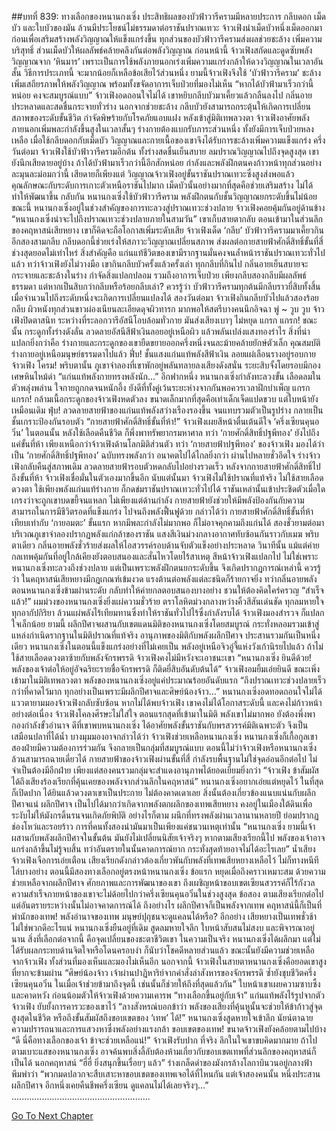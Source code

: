 ##บทที่ 839: ทางเลือกของหนานกงเซิ่ง
ประสิทธิผลของบัวฟ้าวารีครามมีหลายประการ กลีบดอก เม็ดบัว และใบบัวของมัน ล้วนมีประโยชน์ไม่ธรรมดาต่อราชันปราณเทวะ
จ้าวเฟิงนำเม็ดบัวหนึ่งเม็ดออกมาก่อนเพื่อเสริมสร้างพลังวิญญาณให้แข็งแกร่งขึ้น
ทุกส่วนของบัวฟ้าวารีครามส่งผลช่วยชะล้าง เพิ่มความบริสุทธิ์
ส่วนเม็ดบัวให้ผลลัพธ์คล้ายคลึงกันต่อพลังวิญญาณ
ก่อนหน้านี้ จ้าวเฟิงสกัดและดูดซับพลังวิญญาณจาก ‘หินมาร’ เพราะเป็นการใช้พลังภายนอกเร่งเพิ่มความแกร่งกล้าให้ดวงวิญญาณในเวลาอันสั้น
วิธีการประเภทนี้ จะมากน้อยก็เหลือข้อเสียไว้ส่วนหนึ่ง
ยามนี้จ้าวเฟิงจึงใช้ ‘บัวฟ้าวารีคราม’ ชะล้างเพิ่มเสถียรภาพให้พลังวิญญาณ พร้อมทั้งขจัดอาการเจ็บป่วยที่มองไม่เห็น
“หากได้บัวฟ้ามาเร็วกว่านี้หน่อย คงจะสมบูรณ์แบบ”
จ้าวเฟิงอดถอนใจไม่ได้
เขาหยิบกลีบบัวมาเคี้ยวแล้วกลืนลงไป กลิ่นอายประหลาดและสดชื่นกระจายทั่วร่าง
นอกจากช่วยชะล้าง กลีบบัวยังสามารถกระตุ้นให้เกิดการเปลี่ยนสภาพของระดับขั้นชีวิต กำจัดพิษร้ายกับโรคภัยแอบแฝง
หลังเข้าสู่มิติเทพลวงตา จ้าวเฟิงอาศัยพลังภายนอกเพิ่มพละกำลังขึ้นสูงในเวลาสั้นๆ ร่างกายต้องแบกรับภาระส่วนหนึ่ง ทั้งยังมีการเจ็บป่วยหลงเหลือ
เมื่อใช้กลีบดอกกับเม็ดบัว วิญญาณและกายเนื้อของเขาจึงได้รับการชะล้างเพิ่มความแข็งแกร่ง
ครึ่งวันต่อมา
จ้าวเฟิงใช้บัวฟ้าวารีครามอีกต้น ทั้งร่างสดชื่นเย็นสบาย ลมปราณวิญญาณไปถึงจุดสูงสุด
เขายังนึกเสียดายอยู่บ้าง
ถ้าได้บัวฟ้ามาเร็วกว่านี้อีกสักหน่อย กำลังและพลังฝึกตนคงก้าวหน้าทุกส่วนอย่างละมุนละม่อมกว่านี้
เสียดายก็เพียงแต่
วิญญาณจ้าวเฟิงอยู่ขั้นราชันปราณเทวะซึ่งสูงส่งพอแล้ว คุณลักษณะกับระดับการเกาะตัวเหนือราชันไปมาก
เม็ดบัวนั้นอย่างมากที่สุดคือช่วยเสริมสร้าง ไม่ได้ทำให้พัฒนาขึ้น
กลับกัน หนานกงเซิ่งใช้บัวฟ้าวารีคราม พลังฝึกตนกับชั้นวิญญาณยกระดับขึ้นไม่น้อย
ขณะนี้ หนานกงเซิ่งอยู่ในช่วงสำคัญของการทะลวงสู่ปราณเทวะช่วงปลาย
จ้าวเฟิงคอยคุ้มกันอยู่ด้านข้าง
“หนานกงเซิ่งน่าจะไปถึงปราณเทวะช่วงปลายภายในสามวัน”
เขาเก็บสายตากลับ
ตอนเข้ามาในส่วนลึกของคฤหาสน์เสียหยาง เขาก็คิดจะถือโอกาสเพิ่มระดับเสีย
จ้าวเฟิงเด็ด ‘กลีบ’ บัวฟ้าวารีครามมาเคี้ยวกินอีกสองสามกลีบ
กลีบดอกนี้ช่วยเร่งให้สภาวะวิญญาณเปลี่ยนสภาพ ส่งผลต่อกายสายฟ้าศักดิ์สิทธิ์ขั้นที่สี่ช่วงสุดยอดไม่เท่าไหร่
สิ่งสำคัญคือ แก่นแท้ชีวิตของเขามีรากฐานมั่นคงจนล้ำหน้าราชันปราณเทวะทั่วไปแล้ว
ทว่าจ้าวเฟิงยังไม่วางมือ
เขากินกลีบบัวครั้งแล้วครั้งเล่า ทุกกลีบที่กินไป กลิ่นอายเย็นสบายจะกระจายและชะล้างในร่าง กำจัดสิ่งแปลกปลอม รวมถึงอาการเจ็บป่วย
เพียงกลีบสองกลีบมีผลลัพธ์ธรรมดา แต่หากเป็นสิบกว่ากลีบหรือร้อยกลีบเล่า?
ควรรู้ว่า บัวฟ้าวารีครามทุกต้นมีกลีบราวยี่สิบทั้งสิ้น
เมื่อจำนวนไปถึงระดับหนึ่งจะเกิดการเปลี่ยนแปลงได้
สองวันต่อมา
จ้าวเฟิงกินกลีบบัวไปแล้วสองร้อยกลีบ ผิวหนังทุกส่วนขาวผ่องเนียนละเอียดดุจผิวทารก มากพอให้สตรีบางคนนึกอิจฉา
พู่ ~ วูบ วูบ
จ้าวเฟิงปิดตาสนิท ระหว่างที่ระลอกวารีอัสนีโอบล้อมทั่วกาย มันส่งเสียงเบาๆ ไม่หยุด
แกรก แกรก!
ขณะนั้น กระดูกทั้งร่างดังลั่น ลวดลายอัสนีสีฟ้าเงินลอยอยู่เหนือผิว แล้วพลันเปล่งแสงทองรำไร
สิ่งที่น่าแปลกยิ่งกว่าคือ
ร่างกายและกระดูกของเขายืดขยายออกครึ่งหนึ่งจนละม้ายคล้ายยักษ์ตัวเล็ก
คุณสมบัติร่างกายอยู่เหนือมนุษย์ธรรมดาไปแล้ว
ฟึ่บ!
ชั้นแสงแก่นแท้พลังสีฟ้าเงิน ลอยแผ่เลือนรางอยู่รอบกายจ้าวเฟิง
โครม!
พริบตานั้น ภูเขาจำลองที่เขาพักอยู่พลันทลายลงเสียงดังสนั่น ระยะสิบจั้งโดยรอบมีกองเศษหินไหม้ดำ
“แก่นแท้พลังกายทรงพลังนัก...”
อีกฟากหนึ่ง หนานกงเซิ่งกำลังทะลวงขั้น เลือดลมในตัวพลุ่งพล่าน ใจกายถูกกดจนหนักอึ้ง
ยังดีที่ทั้งคู่เว้นระยะห่างจากกันพอควรเวลาฝึกบำเพ็ญ
แกรก แกรก!
กล้ามเนื้อกระดูกของจ้าวเฟิงหดตัวลง ขนาดเล็กมากที่สุดคือเท่าเด็กเจ็ดแปดขวบ แต่ใบหน้ายังเหมือนเดิม
ฟุ่บ!
ลวดลายสายฟ้าของแก่นแท้พลังสว่างเรืองรองขึ้น จนแทบรวมตัวเป็นรูปร่าง กลายเป็นชั้นเกราะป้องกันรอบตัว
“กายสายฟ้าศักดิ์สิทธิ์ขั้นที่ห้า!”
จ้าวเฟิงเผยสีหน้าตื่นเต้นดีใจ
‘ครึ่งเซียนคุนอวิ๋น’ ในตอนนั้น หลังใช้เลือดคืนชีวิต ก็พึ่งพาทรัพยากรมหาศาล ทว่า ‘กายศักดิ์สิทธิ์ปฐพีทอง’ ยังไปถึงแค่ขั้นที่ห้า เพียงเหนือกว่าจ้าวเฟิงด้านโลกมิติส่วนตัว
ทว่า ‘กายสายฟ้าปฐพีทอง’ ของจ้าวเฟิง มองได้ว่าเป็น ‘กายศักดิ์สิทธิ์ปฐพีทอง’ ฉบับทรงพลังกว่า อนาคตไปได้ไกลยิ่งกว่า
ผ่านไปหลายชั่วอึดใจ
ร่างจ้าวเฟิงกลับคืนสู่สภาพเดิม ลวดลายสายฟ้ารอบตัวหดกลับไปอย่างรวดเร็ว
หลังจากกายสายฟ้าศักดิ์สิทธิ์ไปถึงขั้นที่ห้า จ้าวเฟิงเชื่อมั่นในตัวเองมากขึ้นอีก
นับแต่นั้นมา
จ้าวเฟิงไม่ใช้ปราณที่แท้จริง ไม่ใช้สายเลือดดวงตา ใช้เพียงพลังแก่นแท้ร่างกาย ก็กดข่มราชันปราณเทวะทั่วไปได้
ราชันเหล่านั้นเข้าประชิดตัวเมื่อใด เกรงว่าจะถูกเขาบดขยี้จนแหลก
ไม่เพียงแต่ด้านกำลัง กายสายฟ้ายังช่วยให้มีพลังป้องกันกับความสามารถในการมีชีวิตรอดที่แข็งแกร่ง ไปจนถึงพลังฟื้นฟูด้วย
กล่าวได้ว่า กายสายฟ้าศักดิ์สิทธิ์ขั้นที่ห้าเทียบเท่ากับ ‘กายอมตะ’ ขั้นแรก หากมีพละกำลังไม่มากพอ ก็ไม่อาจคุกคามถึงแก่นได้
สองชั่วยามต่อมา
บริเวณภูเขาจำลองปรากฏพลังแก่กล้าของราชัน แสงสีเงินม่วงกลางอากาศทับซ้อนกันราวกับเมฆ
พริบตาเดียว กลิ่นอายพลังชั่วร้ายส่งผลให้ไอสวรรค์รอบด้านจับตัวแข็งอย่างประหลาด
วินาทีนั้น แม้แต่ค่ายกลเทพคุ้มกันที่อยู่ใกล้เคียงยังตอบสนองและสั่นไหวโดยไร้สาเหตุ
สีหน้าจ้าวเฟิงแปลกไป ไม่ใช่เพราะหนานกงเซิ่งทะลวงถึงช่วงปลาย แต่เป็นเพราะพลังฝึกตนยกระดับขึ้น จึงเกิดปรากฏการณ์เหล่านี้
ควรรู้ว่า ในคฤหาสน์เสียหยางมีกฎเกณฑ์เข้มงวด แรงต้านต่อพลังแต่ละชนิดก็ร้ายกาจยิ่ง
ทว่ากลิ่นอายพลังตอนหนานกงเซิ่งข้ามผ่านระดับ กลับทำให้ค่ายกลตอบสนองบางอย่าง ชวนให้ต้องคิดใคร่ครวญ
“สำเร็จแล้ว!”
ผมม่วงของหนานกงเซิ่งยิ่งแผ่ความชั่วร้าย ตราโลหิตม่วงกลางหว่างคิ้วสีสันเด่นชัด
ทุกลมหายใจ ทุกอากัปกิริยา ล้วนแผ่พลังไร้เทียมทานซึ่งทำให้ราชันทั่วไปไร้ซึ่งกำลังรบได้
จ้าวเฟิงมองสำรวจ ก็แปลกใจเล็กน้อย
ยามนี้ ผลึกปีศาจผสานกับเขตแดนมิติของหนานกงเซิ่งโดยสมบูรณ์ กระทั่งหลอมรวมเข้าสู่แหล่งกำเนิดรากฐานในมิติปราณที่แท้จริง
อานุภาพของมิติกับพลังผลึกปีศาจ ประสานรวมกันเป็นหนึ่งเดียว
หนานกงเซิ่งในตอนนี้แข็งแกร่งอย่างที่ไม่เคยเป็น พลังอยู่เหนือจิวอู๋จี้แห่งวังเก้านิรยไปแล้ว
ถ้าไม่ใช้สายเลือดดวงตาซ้ายกับพลังจักรพรรดิ จ้าวเฟิงคงไม่มีหวังจะเอาชนะเขา
“หนานกงเซิ่ง ยินดีด้วย! พลังของเจ้าต่อให้อยู่อัจฉริยะรายชื่อจักรพรรดิ ก็ติดยี่สิบอันดับต้นได้”
จ้าวเฟิงอมยิ้มเอ่ยยินดี
ขณะเพิ่งเข้ามาในมิติเทพลวงตา พลังของหนานกงเซิ่งอยู่แค่ประมาณร้อยอันดับแรก
“ถึงปราณเทวะช่วงปลายเร็วกว่าที่คาดไว้มาก ทุกอย่างเป็นเพราะมีผลึกปีศาจและศิษย์น้องจ้าว...”
หนานกงเซิ่งอดทอดถอนใจไม่ได้ แววตายามมองจ้าวเฟิงกลับซับซ้อน
หากไม่ได้พบจ้าวเฟิง เขาคงไม่ได้โอกาสระดับนี้ และคงไม่ก้าวหน้าอย่างต่อเนื่อง
จ้าวเฟิงโคลงศีรษะไม่ใส่ใจ
ตอนแรกสุดที่เข้ามาในมิติ พลังเขาไม่มากพอ ยังต้องพึ่งพากองกำลังขั้วอำนาจ
ดีที่เขาพบหนานกงเซิ่ง ได้อาศัยพลังขั้นราชันกับพรสวรรค์มิติเฉพาะตัว จึงเป็นเสมือนปลาที่ได้น้ำ
บางมุมมองอาจกล่าวได้ว่า
จ้าวเฟิงช่วยเหลือหนานกงเซิ่ง หนานกงเซิ่งก็เกื้อกูลเขา
สองฝ่ายมีความต้องการร่วมกัน จึงกลายเป็นกลุ่มที่สมบูรณ์แบบ
ตอนนี้ไม่ว่าจ้าวเฟิงหรือหนานกงเซิ่ง ล้วนสามารถฉายเดี่ยวได้
กายสายฟ้าของจ้าวเฟิงผ่านขั้นที่สี่ กำลังรบพื้นฐานไม่ใช่จุดอ่อนอีกต่อไป ไม่จำเป็นต้องมีอีกฝ่าย
เพียงแต่สองคนรวมกลุ่มจะสำแดงอานุภาพได้ยอดเยี่ยมยิ่งกว่า
“จ้าวเฟิง ข้าสัมผัสได้ถึงเสียงร้องเรียกที่คุ้นเคยของพลังจากส่วนลึกในคฤหาสน์”
หนานกงเซิ่งอยากเอ่ยแต่หยุดไว้ ในที่สุดก็เปิดปาก
ได้ยินแล้วดวงตาเขาเป็นประกาย
ไม่ต้องคาดเดาเลย สิ่งนั้นต้องเกี่ยวข้องแนบแน่นกับผลึกปีศาจแน่
ผลึกปีศาจ เป็นไปได้มากว่าเกิดจากพลังตกผลึกของเทพเสียหยาง คงอยู่ในเมืองใต้ดินเพื่อระงับไม่ให้มังกรดิ้นรนจนเกิดภัยพิบัติ
อย่างไรก็ตาม ผนึกที่ทรงพลังผ่านเวลานานหลายปี ย่อมปรากฏช่องโหว่และรอยร้าว
การที่คนทั้งสองนำมันมาเป็นเพียงแค่ชนวนเหตุเท่านั้น
“หนานกงเซิ่ง ยามนี้เจ้าผสานกับพลังผลึกปีศาจในขั้นต้น มันยังไม่เปลี่ยนนิสัยเจ้าจริงๆ หากตามเสียงเรียกนี้ไป พลังของเจ้าอาจแกร่งกล้าขึ้นไม่รู้จบสิ้น ทว่าอันตรายในนั้นคาดการณ์ยาก กระทั่งสุดท้ายอาจไม่ได้อะไรเลย”
น้ำเสียงจ้าวเฟิงเจือการเอ่ยเตือน
เสียงเรียกดังกล่าวต้องเกี่ยวพันกับพลังที่เทพเสียหยางเหลือไว้ ไม่ก็ทางหนีทีไล่บางอย่าง
ตอนนี้มีสองทางเลือกอยู่ตรงหน้าหนานกงเซิ่ง
ข้อแรก หยุดเมื่อถึงคราวเหมาะสม
ด้วยความช่วยเหลือจากผลึกปีศาจ ศักยภาพและการพัฒนาของเขา ถึงเผชิญหน้าขอบเขตเซียนสวรรค์ก็ไร้กังวล
ความสำเร็จภายหน้าของเขาจะไม่ด้อยไปกว่าครึ่งเซียนคุนอวิ๋นในช่วงสูงสุด
ข้อสอง ตามเสียงเรียกต่อไป
แต่อันตรายระหว่างนั้นไม่อาจคาดการณ์ได้
ถึงอย่างไร ผลึกปีศาจก็เป็นพลังจากเทพ คฤหาสน์นี้ก็เป็นที่พำนักของเทพ!
พลังอำนาจของเทพ มนุษย์ปุถุชนจะดูแคลนได้หรือ?
อีกอย่าง เสียหยางเป็นเทพชั่วช้า ไม่ใช่พวกดีอะไรแน่
หนานกงเซิ่งยืนอยู่ที่เดิม สูดลมหายใจลึก ใบหน้าสับสนไม่สงบ และพิจารณาอยู่นาน
สิ่งที่เลือกต่อจากนี้ คือจุดเปลี่ยนของชะตาชีวิตเขา
ในความเป็นจริง
หนานกงเซิ่งได้ผลึกมา แต่ไม่ได้รับผลกระทบด้านจิตใจหรือโดนครอบงำ ก็นับว่าโชคดีหลายส่วนแล้ว
ขณะนั้นยังมีความช่วยเหลือจากจ้าวเฟิง ทั้งส่วนที่มองเห็นและมองไม่เห็นอีก
นอกจากนี้ จ้าวเฟิงในสายตาหนานกงเซิ่งคือยอดเขาสูงที่ยากจะข้ามผ่าน
“ศิษย์น้องจ้าว เจ้าผ่านปาฏิหาริย์จากคำสั่งล่าสังหารของจักรพรรดิ ซ้ำยังชุบชีวิตครึ่งเซียนคุนอวิ๋น ในเมื่อเจ้าช่วยข้ามาถึงจุดนี้ เช่นนั้นก็ช่วยให้ถึงที่สุดแล้วกัน”
ใบหน้าเขาเผยความซาบซึ้งและคาดหวัง ก่อนน้อมตัวให้จ้าวเฟิงด้วยความเคารพ
“ทางเลือกขึ้นอยู่กับเจ้า”
แก่นแท้พลังไร้รูปจากตัวจ้าวเฟิง ยับยั้งการคารวะของเขาไว้
“ลางสังหรณ์บอกข้าว่า พลังของเสียงที่คุ้นหูนั้นจะช่วยให้ข้าก้าวสู่จุดสูงสุดในชีวิต หรือถึงขั้นสัมผัสถึงขอบเขตของ ‘เทพ’ ได้!”
หนานกงเซิ่งสูดหายใจเข้าลึก นัยน์ตาฉายความปรารถนาและการแสวงหาซึ่งพลังอย่างแรงกล้า
ขอบเขตของเทพ!
ขนาดจ้าวเฟิงยังคล้อยตามไปบ้าง
“ดี นี่คือทางเลือกของเจ้า ข้าจะช่วยเหลือแน่!”
จ้าวเฟิงรับปาก
ที่จริง ลึกในใจเขาขบคิดมากมาย ถ้าไปตามเบาะแสของหนานกงเซิ่ง อาจค้นพบสิ่งลี้ลับต้องห้ามเกี่ยวกับขอบเขตเทพที่ส่วนลึกของคฤหาสน์ก็เป็นได้
นอกคฤหาสน์
“ฮี่ฮี่ ยิ่งสนุกขึ้นเรื่อยๆ แล้ว”
ร่างเกล็ดดำของมังกรล้างโลกาบินวนอยู่กลางฟ้า พึมพำว่า “พวกมดปลวกจะสืบเสาะหาขอบเขตของเทพเจอได้ที่ไหนกัน แต่เจ้าสองคนนั้น หนึ่งประสานผลึกปีศาจ อีกหนึ่งเคยคืนชีพครึ่งเซียน ดูแคลนไม่ได้เลยจริงๆ...”
.......................................................


[Go To Next Chapter]( ./77.md)